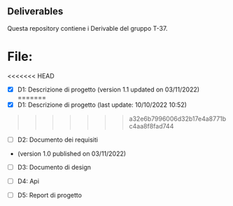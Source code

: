 ## Deliverables

Questa repository contiene i Derivable del gruppo T-37.


# File:
<<<<<<< HEAD
- [x] D1: Descrizione di progetto 
  (version 1.1 updated on 03/11/2022) 
=======
- [x] D1: Descrizione di progetto (last update: 10/10/2022 10:52) 
>>>>>>> a32e6b7996006d32b17e4a8771bc4aa8f8fad744
- [ ] D2: Documento dei requisiti
- (version 1.0 published on 03/11/2022)
- [ ] D3: Documento di design
- [ ] D4: Api
- [ ] D5: Report di progetto





